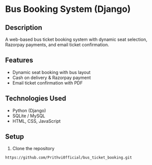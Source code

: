 # Bus Booking System (Django)

## Description
A web-based bus ticket booking system with dynamic seat selection, Razorpay payments, and email ticket confirmation.

## Features
- Dynamic seat booking with bus layout
- Cash on delivery & Razorpay payment
- Email ticket confirmation with PDF

## Technologies Used
- Python (Django)
- SQLite / MySQL
- HTML, CSS, JavaScript

## Setup
1. Clone the repository
```bash
https://github.com/Prithvi0fficial/bus_ticket_booking.git
